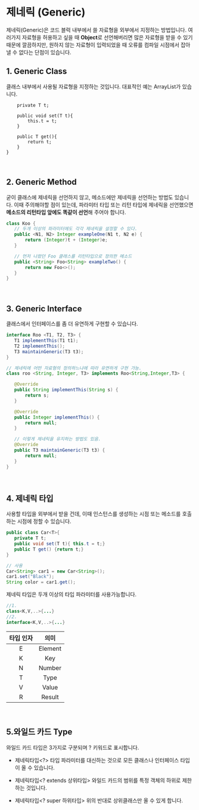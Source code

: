 # 제네릭 (Generic)

제네릭(Generic)은 코드 블럭 내부에서 쓸 자료형을 외부에서 지정하는 방법입니다. 여러가지 자료형을 허용하고 싶을 때 **Object**로 선언해버리면 많은 자료형을 받을 수 있기 때문에 깔끔하지만, 원하지 않는 자료형이 입력되었을 때 오류를 컴파일 시점에서 잡아낼 수 없다는 단점이 있습니다. 

## 1. Generic Class
 
 클래스 내부에서 사용될 자료형을 지정하는 것입니다.   대표적인 예는 ArrayList가 있습니다. 

 ```class Foo<T>{
     private T t;

     public void set(T t){
         this.t = t;
     }

     public T get(){
         return t;
     }
 }
 ```
 <br/>
 

 ## 2. Generic Method
 
 굳이 클래스에 제네릭을 선언하지 않고, 메소드에만 제네릭을 선언하는 방법도 있습니다. 이때 주의해야할 점이 있는데, 파라미터 타입 또는 리턴 타입에 제네릭을 선언했으면 **메소드의 리턴타입 앞에도 똑같이 선언**해 주어야 합니다. 

 ```java
 class Koo {
    // 두개 이상의 파라미터에도 각각 제네릭을 설정할 수 있다.
    public <N1, N2> Integer exampleOne(N1 t, N2 e) {
        return (Integer)t + (Integer)e;
    }
 
    // 먼저 나왔던 Foo 클래스를 리턴타입으로 정의한 메소드
    public <String> Foo<String> exampleTwo() {
        return new Foo<>();
    }
}
 ```
 <br/>


 ## 3. Generic Interface

 클래스에서 인터페이스를 좀 더 유연하게 구현할 수 있습니다. 

 ```java
 interface Roo <T1, T2, T3> {
    T1 implementThis(T1 t1);
    T2 implementThis();
    T3 maintainGeneric(T3 t3);
}
 
// 제네릭에 어떤 자료형의 정의하느냐에 따라 유연하게 구현 가능.
class roo <String, Integer, T3> implements Roo<String,Integer,T3> {
 
    @Override
    public String implementThis(String s) {
        return s;
    }
 
    @Override
    public Integer implementThis() {
        return null;
    }
 
    // 이렇게 제네릭을 유지하는 방법도 있음.
    @Override
    public T3 maintainGeneric(T3 t3) {
        return null;
    }
}
 ```
 <br/>

 ## 4. 제네릭 타입

 사용할 타입을 외부에서 받을 건데, 이때 인스턴스를 생성하는 시점 또는 메소드를 호출하는 시점에 정할 수 있습니다.   

 ```java
public class Car<T>{
    private T t;
    public void set(T t){ this.t = t;}
    public T get() {return t;}
}

// 사용
Car<String> car1 = new Car<String>();
car1.set("Black");
String color = car1.get();
 ```

 제네릭 타입은 두개 이상의 타입 파라미터를 사용가능합니다. 
 ```java
//1. 
class<K,V,..>{...}
//2.
interface<K,V,..>{...}
 ```

 | <center>타입 인자</center> | 의미 |
|:--------|:--------:|
|   <center>E</center>  | Element | 
| <center>K</center> | Key | 
| <center>N</center> | Number | 
| <center>T</center> | Type | 
| <center>V</center> | Value | 
| <center>R</center> | Result | 

<br/>

 ## 5.와일드 카드 Type

 와일드 카드 타입은 3가지로 구분되며  ? 키워드로 표시합니다. 

 - 제네릭타입<?> 
 타입 파라미터를 대신하는 것으로 모든 클래스나 인터페이스 타입이 올 수 있습니다.

 - 제네릭타입<? extends 상위타입>
 와일드 카드의 범위를 특정 객체의 하위로 제한하는 것입니다. 

 - 제네릭타입<? super 하위타입>
 위의 반대로 상위클래스만 올 수 있게 합니다. 